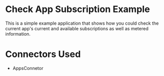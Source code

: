 # Check App Subscription Example

This is a simple example application that shows how you could check the current app's current and available subscriptions as well as metered information.

# Connectors Used

* AppsConnetor
